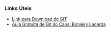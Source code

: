 ### Links Úteis
 - [Link para Download do GIT](https://git-scm.com/downloads)
 - [Aula Gratuita de Git do Canal Bonieky Lacerda](https://www.youtube.com/watch?v=OuOb1_qADBQ)
